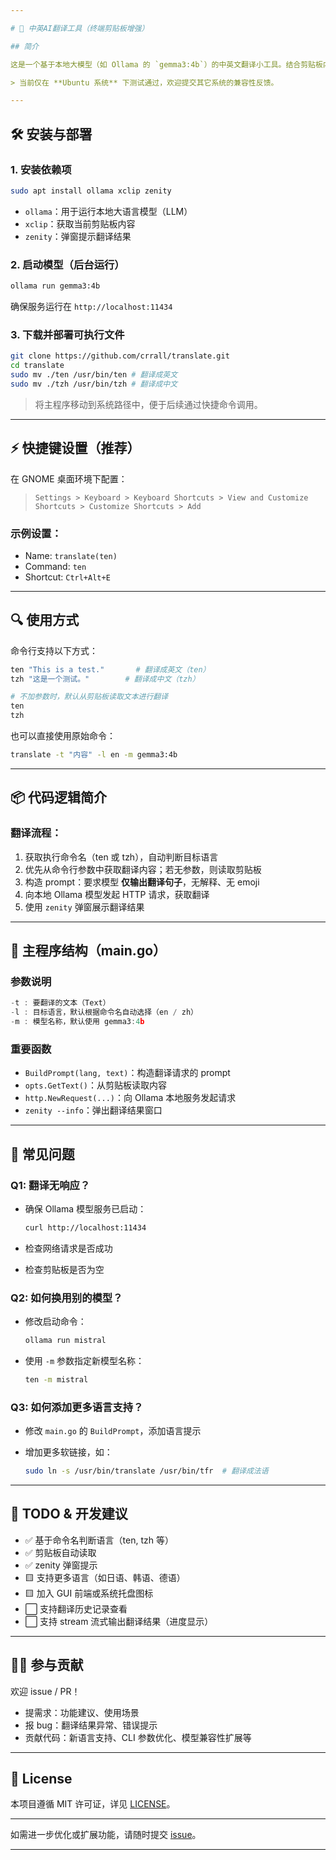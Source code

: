 ```yaml
---

# 🧠 中英AI翻译工具（终端剪贴板增强）

## 简介

这是一个基于本地大模型（如 Ollama 的 `gemma3:4b`）的中英文翻译小工具。结合剪贴板内容与弹窗反馈，可通过自定义快捷键快速触发翻译操作，适合开发者、阅读者、写作者在 Ubuntu 环境下使用。

> 当前仅在 **Ubuntu 系统** 下测试通过，欢迎提交其它系统的兼容性反馈。

---
```


## 🛠 安装与部署

### 1. 安装依赖项

```bash
sudo apt install ollama xclip zenity
```

* `ollama`：用于运行本地大语言模型（LLM）
* `xclip`：获取当前剪贴板内容
* `zenity`：弹窗提示翻译结果

### 2. 启动模型（后台运行）

```bash
ollama run gemma3:4b
```

确保服务运行在 `http://localhost:11434`

### 3. 下载并部署可执行文件

```bash
git clone https://github.com/crrall/translate.git
cd translate
sudo mv ./ten /usr/bin/ten # 翻译成英文
sudo mv ./tzh /usr/bin/tzh # 翻译成中文
```

> 将主程序移动到系统路径中，便于后续通过快捷命令调用。

---

## ⚡ 快捷键设置（推荐）

在 GNOME 桌面环境下配置：

> `Settings > Keyboard > Keyboard Shortcuts > View and Customize Shortcuts > Customize Shortcuts > Add`

### 示例设置：

* Name: `translate(ten)`
* Command: `ten`
* Shortcut: `Ctrl+Alt+E`

---

## 🔍 使用方式

命令行支持以下方式：

```bash
ten "This is a test."       # 翻译成英文（ten）
tzh "这是一个测试。"        # 翻译成中文（tzh）

# 不加参数时，默认从剪贴板读取文本进行翻译
ten
tzh
```

也可以直接使用原始命令：

```bash
translate -t "内容" -l en -m gemma3:4b
```

---

## 📦 代码逻辑简介

### 翻译流程：

1. 获取执行命令名（ten 或 tzh），自动判断目标语言
2. 优先从命令行参数中获取翻译内容；若无参数，则读取剪贴板
3. 构造 prompt：要求模型 **仅输出翻译句子**，无解释、无 emoji
4. 向本地 Ollama 模型发起 HTTP 请求，获取翻译
5. 使用 `zenity` 弹窗展示翻译结果

---

## 📁 主程序结构（main.go）

### 参数说明

```go
-t : 要翻译的文本（Text）
-l : 目标语言，默认根据命令名自动选择（en / zh）
-m : 模型名称，默认使用 gemma3:4b
```

### 重要函数

* `BuildPrompt(lang, text)`：构造翻译请求的 prompt
* `opts.GetText()`：从剪贴板读取内容
* `http.NewRequest(...)`：向 Ollama 本地服务发起请求
* `zenity --info`：弹出翻译结果窗口

---

## 🤔 常见问题

### Q1: 翻译无响应？

* 确保 Ollama 模型服务已启动：

  ```bash
  curl http://localhost:11434
  ```
* 检查网络请求是否成功
* 检查剪贴板是否为空

### Q2: 如何换用别的模型？

* 修改启动命令：

  ```bash
  ollama run mistral
  ```
* 使用 `-m` 参数指定新模型名称：

  ```bash
  ten -m mistral
  ```

### Q3: 如何添加更多语言支持？

* 修改 `main.go` 的 `BuildPrompt`，添加语言提示
* 增加更多软链接，如：

  ```bash
  sudo ln -s /usr/bin/translate /usr/bin/tfr  # 翻译成法语
  ```

---

## 🧩 TODO & 开发建议

* ✅ 基于命令名判断语言（ten, tzh 等）
* ✅ 剪贴板自动读取
* ✅ zenity 弹窗提示
* 🟨 支持更多语言（如日语、韩语、德语）
* 🟨 加入 GUI 前端或系统托盘图标
* ⬜ 支持翻译历史记录查看
* ⬜ 支持 stream 流式输出翻译结果（进度显示）

---

## 🧑‍💻 参与贡献

欢迎 issue / PR！

* 提需求：功能建议、使用场景
* 报 bug：翻译结果异常、错误提示
* 贡献代码：新语言支持、CLI 参数优化、模型兼容性扩展等

---

## 📜 License

本项目遵循 MIT 许可证，详见 [LICENSE](./LICENSE)。

---

如需进一步优化或扩展功能，请随时提交 [issue](https://github.com/crrall/translate/issues)。

---

